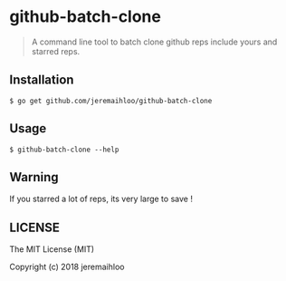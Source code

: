# github-batch-clone

> A command line tool to batch clone github reps include yours and starred reps.

## Installation

```console
$ go get github.com/jeremaihloo/github-batch-clone
```

## Usage

```console
$ github-batch-clone --help
```

## Warning

If you starred a lot of reps, its very large to save !

## LICENSE

The MIT License (MIT)

Copyright (c) 2018 jeremaihloo